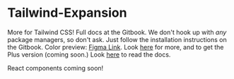 # Tailwind-Expansion
More for Tailwind CSS! Full docs at the Gitbook. We don't hook up with _any_ package managers, so don't ask. Just follow the installation instructions on the Gitbook.
Color preview: [Figma Link](https://www.figma.com/community/file/1350497094318466136/tailwind-expansion-colors).
Look [here](https://ibananiza.wixstudio.io/tailwind-expansion) for more, and to get the Plus version (coming soon.)
Look [here](https://tailwind-expansion.gitbook.io/tailwind-expansion/) to read the docs.

React components coming soon!
